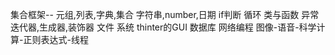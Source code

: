 集合框架-- 元组,列表,字典,集合
字符串,number,日期
if判断 循环
类与函数
异常
迭代器,生成器,装饰器
文件 系统
thinter的GUI
数据库
网络编程
图像-语音-科学计算-正则表达式-线程
